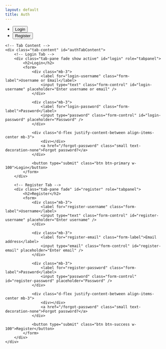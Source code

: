 ```yaml
---
layout: default
title: Auth
---
```


<div class="form-container mx-auto">
	<!-- Tabs -->
	<ul class="nav nav-tabs justify-content-center mb-4" id="authTab" role="tablist">
		<li class="nav-item" role="presentation">
			<button class="nav-link active" id="login-tab" data-bs-toggle="tab" data-bs-target="#login" type="button" role="tab">
				Login
			</button>
		</li>
		<li class="nav-item" role="presentation">
			<button class="nav-link" id="register-tab" data-bs-toggle="tab" data-bs-target="#register" type="button" role="tab">
				Register
			</button>
		</li>
	</ul>

	<!-- Tab Content -->
	<div class="tab-content" id="authTabContent">
		<!-- Login Tab -->
		<div class="tab-pane fade show active" id="login" role="tabpanel">
			<h2>Login</h2>
			<form>
				<div class="mb-3">
					<label for="login-username" class="form-label">Username or Email</label>
					<input type="text" class="form-control" id="login-username" placeholder="Enter username or email" />
				</div>

				<div class="mb-3">
					<label for="login-password" class="form-label">Password</label>
					<input type="password" class="form-control" id="login-password" placeholder="Password" />
				</div>

				<div class="d-flex justify-content-between align-items-center mb-3">
					<div></div>
					<a href="/forgot-password" class="small text-decoration-none">Forgot password?</a>
				</div>

				<button type="submit" class="btn btn-primary w-100">Login</button>
			</form>
		</div>

		<!-- Register Tab -->
		<div class="tab-pane fade" id="register" role="tabpanel">
			<h2>Register</h2>
			<form>
				<div class="mb-3">
					<label for="register-username" class="form-label">Username</label>
					<input type="text" class="form-control" id="register-username" placeholder="Enter username" />
				</div>

				<div class="mb-3">
					<label for="register-email" class="form-label">Email address</label>
					<input type="email" class="form-control" id="register-email" placeholder="Enter email" />
				</div>

				<div class="mb-3">
					<label for="register-password" class="form-label">Password</label>
					<input type="password" class="form-control" id="register-password" placeholder="Password" />
				</div>

				<div class="d-flex justify-content-between align-items-center mb-3">
					<div></div>
					<a href="/forgot-password" class="small text-decoration-none">Forgot password?</a>
				</div>

				<button type="submit" class="btn btn-success w-100">Register</button>
			</form>
		</div>
	</div>
</div>